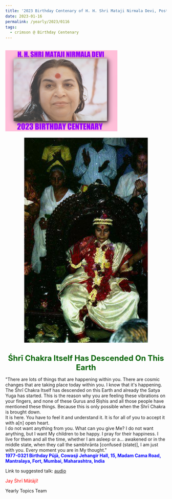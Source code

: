 ```yaml
---
title: '2023 Birthday Centenary of H. H. Shri Mataji Nirmala Devi, Post 1'
date: 2023-01-16
permalink: /yearly/2023/0116
tags:
  - crimson @ Birthday Centenary
---
```


<br>
<div style="text-align: left"><img src="/images/C100Years.jpg" width="350" /></div><br>

<div style="text-align: center"><img src="/images/image1097.png" /></div>

<br>
<p style="color:DarkGreen; text-align:center">
<font size="+2"><b>Śhrī Chakra Itself Has Descended On This Earth</b><br></font>
</p>

<p>
"There are lots of things that are happening within you. There are cosmic changes that are taking place today within you. I know that it's happening.<br>
The Śhrī Chakra Itself has descended on this Earth and already the Satya Yuga has started. This is the reason why you are feeling these vibrations on your fingers, and none of these Gurus and Ṛiṣhis and all those people have mentioned these things. Because this is only possible when the Śhrī Chakra is brought down.<br>
It is here. You have to feel it and understand it. It is for all of you to accept it with a[n] open heart.<br>
I do not want anything from you. What can you give Me? I do not want anything, but I want My children to be happy. I pray for their happiness. I live for them and all the time, whether I am asleep or a... awakened or in the middle state, when they call the sambhrānta [confused (state)], I am just with you. Every moment you are in My thought."<br>
<font color="blue"><b>1977-0321 Birthday Pūjā, Cowasji Jehangir Hall, 15, Madam Cama Road, Mantralaya, Fort, Mumbai, Maharashtra, India</b></font><br>
</p>

Link to suggested talk: <a href="https://soundcloud.com/nirmala-vidya-portal/1977-0321-birthday-puja-talk"> audio</a><br>

<p style="color:red;">Jay Śhrī Mātājī!<br></p>

<p>Yearly Topics Team</p>